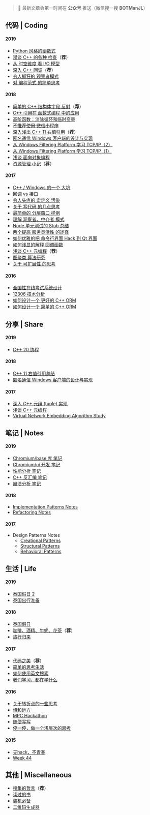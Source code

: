 ﻿
> 🔔 最新文章会第一时间在 **公众号** 推送（微信搜一搜 **BOTManJL**）

## 代码 | Coding

#### 2019

- [Python 风格的函数式](2019/Pythonic-Functional.md)
- [漫谈 C++ 的各种 检查](2019/Cpp-Check.md)（**荐**）
- [从 时空维度 看 I/O 模型](2019/IO-Models.md)
- [深入 C++ 回调](2019/Inside-Cpp-Callback.md)（**荐**）
- [令人抓狂的 观察者模式](2019/Insane-Observer-Pattern.md)
- [对 编程范式 的简单思考](2019/Thinking-Programming-Paradigms.md)

#### 2018

- [简单的 C++ 结构体字段 反射](2018/Cpp-Struct-Field-Reflection.md)（**荐**）
- [C++ 引用在 函数式编程 中的应用](2018/Cpp-Reference-in-Functional.md)
- [高阶函数：消除循环和临时变量](2018/Higher-Order-Functions.md)
- [~~不推荐使用 微信小程序~~](2018/NOT-Wechat-App.md)
- [深入浅出 C++ 11 右值引用](2018/Cpp-Rvalue-Reference.md)（**荐**）
- [匿名通信 Windows 客户端的设计与实现](2018/Anonymous-Communication-Client-Design.md)
- [从 Windows Filtering Platform 学习 TCP/IP（2）](2018/Learn-TCP-IP-from-WFP-2.md)
- [从 Windows Filtering Platform 学习 TCP/IP（1）](2018/Learn-TCP-IP-from-WFP-1.md)
- [浅谈 面向对象编程](2018/Object-Oriented-Programming.md)
- [资源管理 小记](2018/Resource-Management.md)（**荐**）

#### 2017

- [C++ / Windows 的一个 大坑](2017/Cpp-Windows-Crash.md)
- [回调 vs 接口](2017/Callback-vs-Interface.md)
- [令人头疼的 宏定义 污染](2017/Macro-Pollution.md)
- [关于 写代码 的几点思考](2017/Thinking-Coding.md)
- [最简单的 分层窗口 样例](2017/Minimal-Layered-Window-Example.md)
- [理解 观察者、中介者 模式](2017/Observer-Mediator-Explained.md)
- [Node 单元测试的 Stub 总结](2017/Node-Test-Stub.md)
- [两个提高 服务灵活性 的途径](2017/Improve-Flexibility.md)
- [如何优雅的把 命令行界面 Hack 到 Qt 界面](2017/Hack-Qt-GUI.md)
- [如何浅显的解释 回调函数](2017/Callback-Explained.md)
- [浅谈 C++ 元编程](2017/Cpp-Metaprogramming.md)（**荐**）
- [图聚类 算法研究](2017/Graph-Clustering-Study.md)
- [关于 可扩展性 的思考](2017/Thinking-Scalability.md)

#### 2016

- [全国性在线考试系统设计](2016/Exam-System-Design.md)
- [12306 技术分析](2016/12306-Architecture.md)
- [如何设计一个 更好的 C++ ORM](2016/How-to-Design-a-Better-Cpp-ORM.md)
- [如何设计一个 简单的 C++ ORM](2016/How-to-Design-a-Naive-Cpp-ORM.md)

## 分享 | Share

#### 2019

- [C++ 20 协程](2019/Cpp-Coroutine-Share.md)

#### 2018

- [C++ 11 右值引用总结](2018/Cpp-Rvalue-Reference-Share.md)
- [匿名通信 Windows 客户端的设计与实现](2018/Anonymous-Communication-Client-Design-Share.md)

#### 2017

- [深入 C++ 元组 (tuple) 实现](2017/Inside-Cpp-Tuple-Share.md)
- [浅谈 C++ 元编程](2017/Cpp-Metaprogramming-Share.md)
- [Virtual Network Embedding Algorithm Study](2017/Virtual-Network-Embedding-Study-Share.md)

## 笔记 | Notes

#### 2019

- [Chromium/base 库 笔记](2019/Chromium-Base-Notes.md)
- [Chromium/ui 开发 笔记](2019/Chromium-UI-Notes.md)
- [性能分析 笔记](2019/Perf-Notes.md)
- [C++ 反汇编 笔记](2019/Cpp-Disassembly-Notes.md)
- [崩溃分析 笔记](2019/Crash-Analysis-Notes.md)

#### 2018

- [Implementation Patterns Notes](2018/Implementation-Patterns-Notes.md)
- [Refactoring Notes](2018/Refactoring-Notes.md)

#### 2017

- Design Patterns Notes
  - [Creational Patterns](2017/Design-Patterns-Notes-1.md)
  - [Structural Patterns](2017/Design-Patterns-Notes-2.md)
  - [Behavioral Patterns](2017/Design-Patterns-Notes-3.md)

## 生活 | Life

#### 2019

- [泰国假日 2](2019/Holiday-in-Thailand-2.md)
- [泰国出行准备](2019/Preparation-to-Thailand.md)

#### 2018

- [泰国假日](2018/Holiday-in-Thailand.md)
- [咖啡、酒精、牛奶、花茶](2018/Drinks.md)（**荐**）
- [旅行归来](2018/Back-from-a-Tour.md)

#### 2017

- [代码之美](2017/Beauty-of-Code.md)（**荐**）
- [简单的思考生活](2017/Thinking-Life.md)
- [如何使用英文搜索](2017/How-to-Search-English.md)
- [~~我们学习，都在学什么~~](2017/Thinking-College.md)

#### 2016

- [关于转折点的一些思考](2016/Turning-Point.md)
- [诗和远方](2016/Utopia-World.md)
- [MPC Hackathon](2016/MPC-Hackathon.md)
- [随便写写](2016/Life-Misc.md)
- [停一停，做一个浅层次的思考](2016/Thinking.md)

#### 2015

- [无hack，不青春](2015/MS-Campus-Hackathon.md)
- [Week 44](2015/Week-44.md)

## 其他 | Miscellaneous

- [搜集的哲言](misc/Quotes.md)（**荐**）
- [读过的书](misc/Books-Read.md)
- [装机必备](misc/Softwares-Must-Have.md)
- [二维码生成器](misc/QR-Code-Generator.md)
